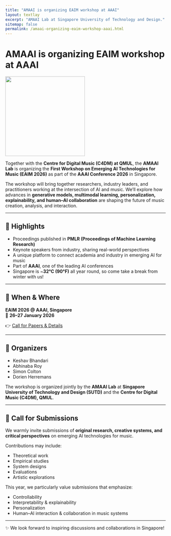 ```yaml
---
title: "AMAAI is organizing EAIM workshop at AAAI"
layout: textlay
excerpt: "AMAAI Lab at Singapore University of Technology and Design."
sitemap: false
permalink: /amaai-organizing-eaim-workshop-aaai.html
---
```


# AMAAI is organizing EAIM workshop at AAAI

<img src="{{ site.url }}{{ site.baseurl }}/images/newspic/eaim.png" 
     style="width: 250px;">

Together with the **Centre for Digital Music (C4DM) at QMUL**, the **AMAAI Lab** is organizing the **First Workshop on Emerging AI Technologies for Music (EAIM 2026)** as part of the **AAAI Conference 2026** in Singapore.

The workshop will bring together researchers, industry leaders, and practitioners working at the intersection of AI and music. We’ll explore how advances in **generative models, multimodal learning, personalization, explainability, and human–AI collaboration** are shaping the future of music creation, analysis, and interaction.

---

## 🔹 Highlights
- Proceedings published in **PMLR (Proceedings of Machine Learning Research)**
- Keynote speakers from industry, sharing real-world perspectives
- A unique platform to connect academia and industry in emerging AI for music
- Part of **AAAI**, one of the leading AI conferences
- Singapore is ~**32°C (90°F)** all year round, so come take a break from winter with us!

---

## 📍 When & Where
**EAIM 2026 @ AAAI, Singapore**  
📅 **26–27 January 2026**

👉 [Call for Papers & Details](https://amaai-lab.github.io/EAIM2026/)

---

## 👥 Organizers
- Keshav Bhandari  
- Abhinaba Roy  
- Simon Colton  
- Dorien Herremans  

The workshop is organized jointly by the **AMAAI Lab** at **Singapore University of Technology and Design (SUTD)** and the **Centre for Digital Music (C4DM), QMUL**.

---

## 📢 Call for Submissions
We warmly invite submissions of **original research, creative systems, and critical perspectives** on emerging AI technologies for music.  

Contributions may include:  
- Theoretical work  
- Empirical studies  
- System designs  
- Evaluations  
- Artistic explorations  

This year, we particularly value submissions that emphasize:  
- Controllability  
- Interpretability & explainability  
- Personalization  
- Human–AI interaction & collaboration in music systems  

---

✨ We look forward to inspiring discussions and collaborations in Singapore!
